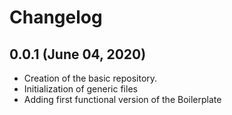 # Changelog

## 0.0.1 (June 04, 2020)

* Creation of the basic repository.
* Initialization of generic files
* Adding first functional version of the Boilerplate

